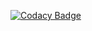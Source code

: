 [![Codacy Badge](https://api.codacy.com/project/badge/Grade/c7e4e527a4fd4a07864991dc77b1e05f)](https://www.codacy.com/app/me_158/kenleyar.ai?utm_source=github.com&utm_medium=referral&utm_content=KenleyArai/kenleyar.ai&utm_campaign=Badge_Grade)
